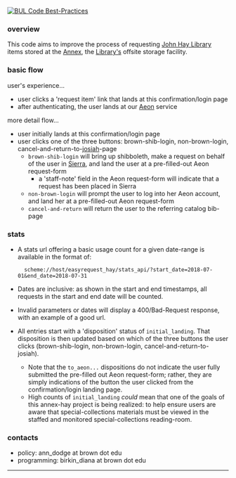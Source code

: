 [![BUL Code Best-Practices](https://library.brown.edu/good_code/project_image/easyrequest-hay/)](https://library.brown.edu/good_code/project_info/easyrequest-hay/)


### overview ###

This code aims to improve the process of requesting [John Hay Library](https://library.brown.edu/hay/) items stored at the [Annex](http://library.brown.edu/about/annex/), the [Library's](http://library.brown.edu/) offsite storage facility.


### basic flow ###

user's experience...
- user clicks a 'request item' link that lands at this confirmation/login page
- after authenticating, the user lands at our [Aeon](https://brown.aeon.atlas-sys.com/aeonauth/FAQ.html) service

more detail flow...
- user initially lands at this confirmation/login page
- user clicks one of the three buttons: brown-shib-login, non-brown-login, cancel-and-return-to-[josiah](https://search.library.brown.edu/)-page
    - `brown-shib-login` will bring up shibboleth, make a request on behalf of the user in [Sierra](https://www.iii.com/products/sierra-ils/), and land the user at a pre-filled-out Aeon request-form
        - a 'staff-note' field in the Aeon request-form will indicate that a request has been placed in Sierra
    - `non-brown-login` will prompt the user to log into her Aeon account, and land her at a pre-filled-out Aeon request-form
    - `cancel-and-return` will return the user to the referring catalog bib-page


### stats ###

- A stats url offering a basic usage count for a given date-range is available in the format of:

        scheme://host/easyrequest_hay/stats_api/?start_date=2018-07-01&end_date=2018-07-31
- Dates are inclusive: as shown in the start and end timestamps, all requests in the start and end date will be counted.
- Invalid parameters or dates will display a 400/Bad-Request response, with an example of a good url.
- All entries start with a 'disposition' status of `initial_landing`. That disposition is then updated based on which of the three buttons the user clicks (brown-shib-login, non-brown-login, cancel-and-return-to-josiah).
    - Note that the `to_aeon...` dispositions do not indicate the user fully submitted the pre-filled out Aeon request-form; rather, they are simply indications of the button the user clicked from the confirmation/login landing page.
    - High counts of `initial_landing` _could_ mean that one of the goals of this annex-hay project is being realized: to help ensure users are aware that special-collections materials must be viewed in the staffed and monitored special-collections reading-room.


### contacts ###

- policy: ann_dodge at brown dot edu
- programming: birkin_diana at brown dot edu


---

